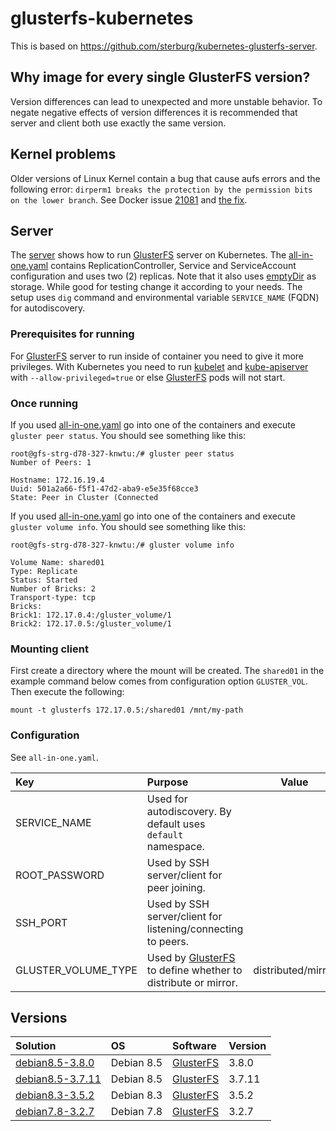 glusterfs-kubernetes
====================

This is based on https://github.com/sterburg/kubernetes-glusterfs-server.

## Why image for every single GlusterFS version?
Version differences can lead to unexpected and more unstable behavior. To negate negative effects of
version differences it is recommended that server and client both use exactly the same version.

## Kernel problems
Older versions of Linux Kernel contain a bug that cause aufs errors and the following error:
`dirperm1 breaks the protection by the permission bits on the lower branch`. See Docker issue [21081]
and [the fix].

## Server
The [server] shows how to run [GlusterFS] server on Kubernetes. The [all-in-one.yaml] contains 
ReplicationController, Service and ServiceAccount configuration and uses two (2) replicas. Note
that it also uses [emptyDir] as storage. While good for testing change it according to your needs.
The setup uses `dig` command and environmental variable `SERVICE_NAME` (FQDN) for autodiscovery.

### Prerequisites for running
For [GlusterFS] server to run inside of container you need to give it more privileges. With Kubernetes
you need to run [kubelet] and [kube-apiserver] with `--allow-privileged=true` or else [GlusterFS]
pods will not start.

### Once running
If you used [all-in-one.yaml] go into one of the containers and execute `gluster peer status`.
You should see something like this:
```
root@gfs-strg-d78-327-knwtu:/# gluster peer status
Number of Peers: 1

Hostname: 172.16.19.4
Uuid: 501a2a66-f5f1-47d2-aba9-e5e35f68cce3
State: Peer in Cluster (Connected
```

If you used [all-in-one.yaml] go into one of the containers and execute `gluster volume info`.
You should see something like this:
```
root@gfs-strg-d78-327-knwtu:/# gluster volume info

Volume Name: shared01
Type: Replicate
Status: Started
Number of Bricks: 2
Transport-type: tcp
Bricks:
Brick1: 172.17.0.4:/gluster_volume/1
Brick2: 172.17.0.5:/gluster_volume/1
```

### Mounting client
First create a directory where the mount will be created. The `shared01` in the example command below comes from configuration option `GLUSTER_VOL`.
Then execute the following:
```
mount -t glusterfs 172.17.0.5:/shared01 /mnt/my-path
```

### Configuration
See `all-in-one.yaml`.

|Key                |Purpose                                                       |Value             |
|:------------------|:-------------------------------------------------------------|------------------|
|SERVICE_NAME       |Used for autodiscovery. By default uses `default` namespace.  |                  |
|ROOT_PASSWORD      |Used by SSH server/client for peer joining.                   |                  |
|SSH_PORT           |Used by SSH server/client for listening/connecting to peers.  |                  |
|GLUSTER_VOLUME_TYPE|Used by [GlusterFS] to define whether to distribute or mirror.|distributed/mirror|

## Versions
|Solution          |OS        |Software   |Version|
|:-----------------|:---------|:----------|:------|
|[debian8.5-3.8.0] |Debian 8.5|[GlusterFS]|3.8.0  |
|[debian8.5-3.7.11]|Debian 8.5|[GlusterFS]|3.7.11 |
|[debian8.3-3.5.2] |Debian 8.3|[GlusterFS]|3.5.2  |
|[debian7.8-3.2.7] |Debian 7.8|[GlusterFS]|3.2.7  |

[GlusterFS]: https://www.gluster.org/
[server]: https://github.com/matthewvalimaki/glusterfs-kubernetes/tree/master/server
[all-in-one.yaml]: https://github.com/matthewvalimaki/glusterfs-kubernetes/blob/master/server/all-in-one.yaml
[emptyDir]: http://kubernetes.io/docs/user-guide/volumes/#emptydir
[kubelet]: http://kubernetes.io/docs/admin/kubelet/
[kube-apiserver]: http://kubernetes.io/docs/admin/kube-apiserver/
[21081]: https://github.com/docker/docker/issues/21081#issuecomment-214986527
[the fix]: http://www.gossamer-threads.com/lists/linux/kernel/2256803

[debian8.5-3.8.0]: https://github.com/matthewvalimaki/glusterfs-kubernetes/tree/master/server/debian8.5-3.8.0
[debian8.5-3.7.11]: https://github.com/matthewvalimaki/glusterfs-kubernetes/tree/master/server/debian8.5-3.7.11
[debian8.3-3.5.2]: https://github.com/matthewvalimaki/glusterfs-kubernetes/tree/master/server/debian8.3-3.5.2
[debian7.8-3.2.7]: https://github.com/matthewvalimaki/glusterfs-kubernetes/tree/master/server/debian7.8-3.2.7
